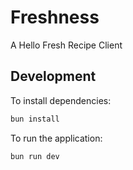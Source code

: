 # Freshness

A Hello Fresh Recipe Client

## Development

To install dependencies:

```bash
bun install
```

To run the application:

```bash
bun run dev
```

